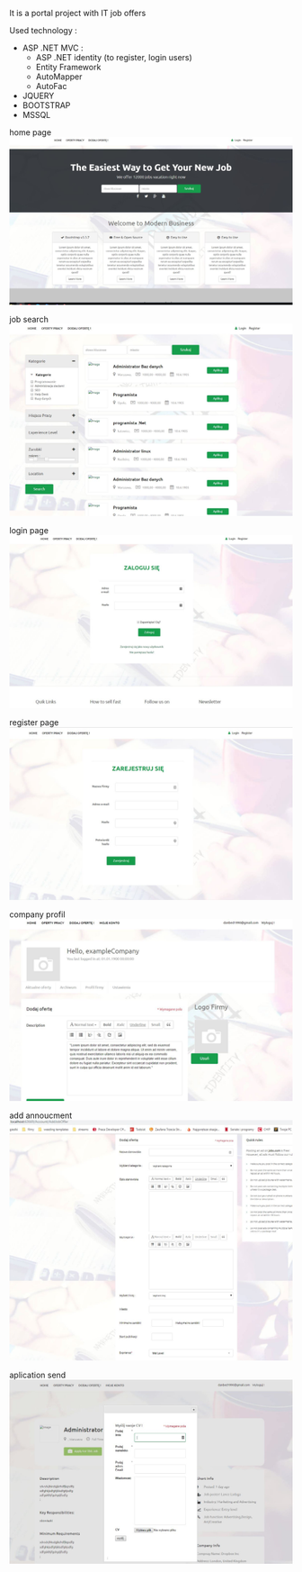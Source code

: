 It is a portal project with IT job offers

Used technology :
- ASP .NET MVC :
  - ASP .NET identity (to register, login users)
  - Entity Framework
  - AutoMapper
  - AutoFac
- JQUERY
- BOOTSTRAP
- MSSQL

home page
![alt text](https://github.com/beniovski/Jobs/blob/master/screen/1.JPG)

job search
![alt text](https://github.com/beniovski/Jobs/blob/master/screen/2.JPG)

login page
![alt text](https://github.com/beniovski/Jobs/blob/master/screen/3.JPG)

register page
![alt text](https://github.com/beniovski/Jobs/blob/master/screen/4.JPG)

company profil
![alt text](https://github.com/beniovski/Jobs/blob/master/screen/6.JPG)

add annoucment
![alt text](https://github.com/beniovski/Jobs/blob/master/screen/8.JPG)

aplication send
![alt text](https://github.com/beniovski/Jobs/blob/master/screen/9.JPG)
